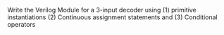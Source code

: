 
Write the Verilog Module for a 3-input decoder using (1)
primitive instantiations (2) Continuous assignment statements and (3) Conditional
operators

